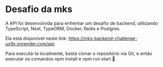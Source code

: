 Desafio da mks
===========================

A API foi desenvolvida para enfrentar um desafio de backend, utilizando TypeScript, Nest, TypeORM, Docker, Redis e Postgres.

Ela está disponível neste link: https://mks-backend-challenge-ux9x.onrender.com/api.

Para executá-la localmente, basta clonar o repositório via Git, e então executar os comandos npm install e npm run start 🍿.